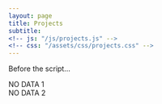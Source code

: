 ```yaml
---
layout: page
title: Projects
subtitle: 
<!-- js: "/js/projects.js" -->
<!-- css: "/assets/css/projects.css" -->
---
```


<p>Before the script...</p>


<script src="https://ajax.googleapis.com/ajax/libs/jquery/2.1.1/jquery.min.js"></script>

<div id="container">
  <div id="output">NO DATA 1</div>
  <div id="output2">NO DATA 2</div>
</div>

<script>
    var url = "https://danieltobon43.pythonanywhere.com/projects";
  // var url = "https://sourceforge.net/projects/kaais/files/stats/json?start_date=2013-08-18&end_date=2018-04-19";


$.ajax({
  method: "GET",
  cache: false,
  url: url,
  dataType: "json",
  success: function(data) {
    // document.getElementById('output').innerHTML = data.total;
    // document.getElementById('output').innerHTML = "rico";
    /* alert(JSON.stringify(data, null, 4)) */
    data = JSON.stringify([data.projects]);
    data = JSON.parse(data);
    
    
    data.forEach(obj => {
        
      
        Object.entries(obj).forEach(([key, value]) => {
        
            Object.entries(value).forEach(([key, value]) => {
            console.log(`${key} ${value}`);
            });
            
                                
            
            console.log('-------------------');
        });
        
    });
   
    
    document.getElementById('output').innerHTML = data
  },
  error: function(error) {
    //What do you want to do with the error?
    document.getElementById('output2').innerHTML = "error nene";
  },
});
  
</script>

